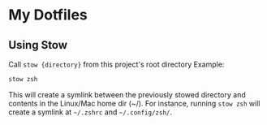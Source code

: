 # My Dotfiles

## Using Stow
Call `stow {directory}` from this project's root directory
Example:
```sh
stow zsh
```
This will create a symlink between the previously stowed directory and contents in the Linux/Mac home dir (~/).
For instance, running `stow zsh` will create a symlink at `~/.zshrc` and `~/.config/zsh/`.
